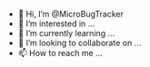 - 👋 Hi, I’m @MicroBugTracker
- 👀 I’m interested in ...
- 🌱 I’m currently learning ...
- 💞️ I’m looking to collaborate on ...
- 📫 How to reach me ...

<!---
MicroBugTracker/MicroBugTracker is a ✨ special ✨ repository because its `README.md` (this file) appears on your GitHub profile.
You can click the Preview link to take a look at your changes.
--->

